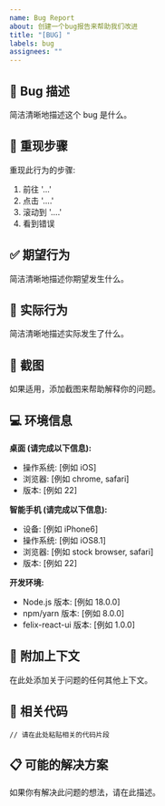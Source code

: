 ```yaml
---
name: Bug Report
about: 创建一个bug报告来帮助我们改进
title: "[BUG] "
labels: bug
assignees: ""
---
```


## 🐛 Bug 描述

简洁清晰地描述这个 bug 是什么。

## 🔄 重现步骤

重现此行为的步骤:

1. 前往 '...'
2. 点击 '....'
3. 滚动到 '....'
4. 看到错误

## ✅ 期望行为

简洁清晰地描述你期望发生什么。

## 📱 实际行为

简洁清晰地描述实际发生了什么。

## 📸 截图

如果适用，添加截图来帮助解释你的问题。

## 💻 环境信息

**桌面 (请完成以下信息):**

- 操作系统: [例如 iOS]
- 浏览器: [例如 chrome, safari]
- 版本: [例如 22]

**智能手机 (请完成以下信息):**

- 设备: [例如 iPhone6]
- 操作系统: [例如 iOS8.1]
- 浏览器: [例如 stock browser, safari]
- 版本: [例如 22]

**开发环境:**

- Node.js 版本: [例如 18.0.0]
- npm/yarn 版本: [例如 8.0.0]
- felix-react-ui 版本: [例如 1.0.0]

## 📝 附加上下文

在此处添加关于问题的任何其他上下文。

## 🔗 相关代码

```tsx
// 请在此处粘贴相关的代码片段
```

## 📋 可能的解决方案

如果你有解决此问题的想法，请在此描述。
